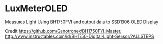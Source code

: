 # LuxMeterOLED

Measures Light Using BH1750FVI and output data to SSD1306 OLED Display

Credit
https://github.com/Genotronex/BH1750FVI_Master, 
http://www.instructables.com/id/BH1750-Digital-Light-Sensor/?ALLSTEPS
